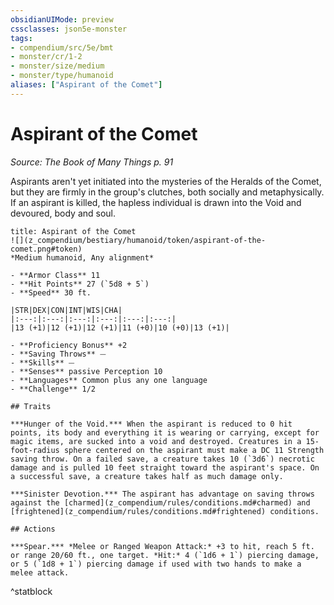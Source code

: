 ```yaml
---
obsidianUIMode: preview
cssclasses: json5e-monster
tags:
- compendium/src/5e/bmt
- monster/cr/1-2
- monster/size/medium
- monster/type/humanoid
aliases: ["Aspirant of the Comet"]
---
```

# Aspirant of the Comet
*Source: The Book of Many Things p. 91*  

Aspirants aren't yet initiated into the mysteries of the Heralds of the Comet, but they are firmly in the group's clutches, both socially and metaphysically. If an aspirant is killed, the hapless individual is drawn into the Void and devoured, body and soul.

```ad-statblock
title: Aspirant of the Comet
![](z_compendium/bestiary/humanoid/token/aspirant-of-the-comet.png#token)
*Medium humanoid, Any alignment*

- **Armor Class** 11 
- **Hit Points** 27 (`5d8 + 5`)
- **Speed** 30 ft.

|STR|DEX|CON|INT|WIS|CHA|
|:---:|:---:|:---:|:---:|:---:|:---:|
|13 (+1)|12 (+1)|12 (+1)|11 (+0)|10 (+0)|13 (+1)|

- **Proficiency Bonus** +2
- **Saving Throws** ⏤
- **Skills** ⏤
- **Senses** passive Perception 10
- **Languages** Common plus any one language
- **Challenge** 1/2

## Traits

***Hunger of the Void.*** When the aspirant is reduced to 0 hit points, its body and everything it is wearing or carrying, except for magic items, are sucked into a void and destroyed. Creatures in a 15-foot-radius sphere centered on the aspirant must make a DC 11 Strength saving throw. On a failed save, a creature takes 10 (`3d6`) necrotic damage and is pulled 10 feet straight toward the aspirant's space. On a successful save, a creature takes half as much damage only.

***Sinister Devotion.*** The aspirant has advantage on saving throws against the [charmed](z_compendium/rules/conditions.md#charmed) and [frightened](z_compendium/rules/conditions.md#frightened) conditions.

## Actions

***Spear.*** *Melee or Ranged Weapon Attack:* +3 to hit, reach 5 ft. or range 20/60 ft., one target. *Hit:* 4 (`1d6 + 1`) piercing damage, or 5 (`1d8 + 1`) piercing damage if used with two hands to make a melee attack.
```
^statblock